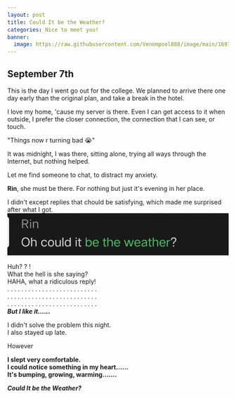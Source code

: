 ```yaml
---
layout: post
title: Could It be the Weather?
categories: Nice to meet you!
banner:
  image: https://raw.githubusercontent.com/Venompool888/image/main/1697200350931.jpeg
---
```


## September 7th
This is the day I went go out for the college. We planned to arrive there one day early than the original plan, and take a break in the hotel.  
  
I love my home, 'cause my server is there. Even I can get access to it when outside, I prefer the closer connection, the connection that I can see, or touch.  
  
"Things now r turning bad 😭"  
  
It was midnight, I was there, sitting alone, trying all ways through the Internet, but nothing helped.  
  
Let me find someone to chat, to distract my anxiety.  
  
**Rin**, she must be there. For nothing but just it's evening in her place.  
  
I didn't except replies that chould be satisfying, which made me surprised after what I got.  
![](https://raw.githubusercontent.com/Venompool888/image/main/Screenshot_20231013_230154.jpg)  

Huh? ? !  
What the hell is she saying?  
HAHA, what a ridiculous reply!  
. . . . . . . . . . . . . . . . . . . . . . . . . .   
. . . . . . . . . . . . . . . . . . . . . . . . . .  
. . . . . . . . . . . . . . . . . . . . . . . . . .  
***But I like it......***  

I didn't solve the problem this night.  
I also stayed up late.  
  
However  
  
**I slept very comfortable.**  
**I could notice something in my heart......**  
**It's bumping, growing, warming.......**  
  
***Could It be the Weather?***
